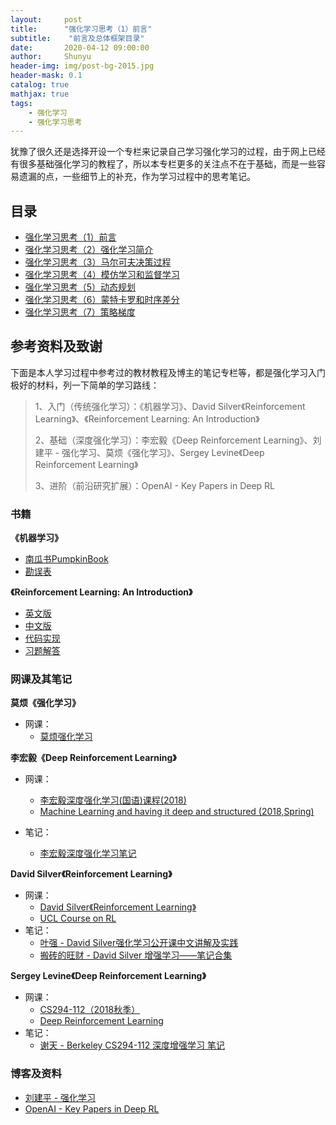 ```yaml
---
layout:     post
title:      "强化学习思考（1）前言"
subtitle:    "前言及总体框架目录"
date:       2020-04-12 09:00:00
author:     Shunyu
header-img: img/post-bg-2015.jpg
header-mask: 0.1
catalog: true
mathjax: true
tags:
    - 强化学习
    - 强化学习思考
---
```




犹豫了很久还是选择开设一个专栏来记录自己学习强化学习的过程，由于网上已经有很多基础强化学习的教程了，所以本专栏更多的关注点不在于基础，而是一些容易遗漏的点，一些细节上的补充，作为学习过程中的思考笔记。



## 目录

- [强化学习思考（1）前言](https://liushunyu.github.io/2020/04/12/%E5%BC%BA%E5%8C%96%E5%AD%A6%E4%B9%A0%E6%80%9D%E8%80%83-1-%E5%89%8D%E8%A8%80/)
- [强化学习思考（2）强化学习简介](https://liushunyu.github.io/2020/04/12/%E5%BC%BA%E5%8C%96%E5%AD%A6%E4%B9%A0%E6%80%9D%E8%80%83-2-%E5%BC%BA%E5%8C%96%E5%AD%A6%E4%B9%A0%E7%AE%80%E4%BB%8B/)
- [强化学习思考（3）马尔可夫决策过程](https://liushunyu.github.io/2020/04/12/%E5%BC%BA%E5%8C%96%E5%AD%A6%E4%B9%A0%E6%80%9D%E8%80%83-3-%E9%A9%AC%E5%B0%94%E5%8F%AF%E5%A4%AB%E5%86%B3%E7%AD%96%E8%BF%87%E7%A8%8B/)
- [强化学习思考（4）模仿学习和监督学习](https://liushunyu.github.io/2020/04/13/%E5%BC%BA%E5%8C%96%E5%AD%A6%E4%B9%A0%E6%80%9D%E8%80%83-4-%E6%A8%A1%E4%BB%BF%E5%AD%A6%E4%B9%A0%E5%92%8C%E7%9B%91%E7%9D%A3%E5%AD%A6%E4%B9%A0/)
- [强化学习思考（5）动态规划](https://liushunyu.github.io/2020/04/15/%E5%BC%BA%E5%8C%96%E5%AD%A6%E4%B9%A0%E6%80%9D%E8%80%83-5-%E5%8A%A8%E6%80%81%E8%A7%84%E5%88%92/)
- [强化学习思考（6）蒙特卡罗和时序差分](https://liushunyu.github.io/2020/04/15/%E5%BC%BA%E5%8C%96%E5%AD%A6%E4%B9%A0%E6%80%9D%E8%80%83-6-%E8%92%99%E7%89%B9%E5%8D%A1%E7%BD%97%E5%92%8C%E6%97%B6%E5%BA%8F%E5%B7%AE%E5%88%86/)
- [强化学习思考（7）策略梯度](https://liushunyu.github.io/2020/04/18/%E5%BC%BA%E5%8C%96%E5%AD%A6%E4%B9%A0%E6%80%9D%E8%80%83-7-%E7%AD%96%E7%95%A5%E6%A2%AF%E5%BA%A6/)



## 参考资料及致谢

下面是本人学习过程中参考过的教材教程及博主的笔记专栏等，都是强化学习入门极好的材料，列一下简单的学习路线：

> 1、入门（传统强化学习）：《机器学习》、David Silver《Reinforcement Learning》、《Reinforcement Learning: An Introduction》
>
> 
>
> 2、基础（深度强化学习）：李宏毅《Deep Reinforcement Learning》、刘建平 - 强化学习、莫烦《强化学习》、Sergey Levine《Deep Reinforcement Learning》
>
> 
>
> 3、进阶（前沿研究扩展）：OpenAI - Key Papers in Deep RL



### 书籍

**《机器学习》**

- [南瓜书PumpkinBook](https://datawhalechina.github.io/pumpkin-book/#/?id=%e5%8d%97%e7%93%9c%e4%b9%a6pumpkinbook)
- [勘误表](https://cs.nju.edu.cn/zhouzh/zhouzh.files/publication/MLbook2016.htm)



**《Reinforcement Learning: An Introduction》**

- [英文版](http://incompleteideas.net/book/the-book-2nd.html)
- [中文版](https://rl.qiwihui.com/zh_CN/latest/chapter1/introduction.html)
- [代码实现](https://github.com/ShangtongZhang/reinforcement-learning-an-introduction)
- [习题解答](https://github.com/LyWangPX/Reinforcement-Learning-2nd-Edition-by-Sutton-Exercise-Solutions)



### 网课及其笔记

**莫烦《强化学习》**

- 网课：
  - [莫烦强化学习](https://morvanzhou.github.io/tutorials/machine-learning/reinforcement-learning/)



**李宏毅《Deep Reinforcement Learning》**

- 网课：
  - [李宏毅深度强化学习(国语)课程(2018)](https://www.bilibili.com/video/av24724071)
  - [Machine Learning and having it deep and structured (2018,Spring)](http://speech.ee.ntu.edu.tw/~tlkagk/courses_MLDS18.html)

- 笔记：

  - [李宏毅深度强化学习笔记](https://blog.csdn.net/cindy_1102/article/category/8771061)



**David Silver《Reinforcement Learning》**

- 网课：
  - [David Silver《Reinforcement Learning》](https://www.bilibili.com/video/av45357759?from=search&seid=1640804946649840154)
  - [UCL Course on RL](https://www.davidsilver.uk/teaching/)
- 笔记：
  - [叶强 - David Silver强化学习公开课中文讲解及实践](https://zhuanlan.zhihu.com/reinforce)
  - [搬砖的旺财 - David Silver 增强学习——笔记合集](https://zhuanlan.zhihu.com/p/50478310)



**Sergey Levine《Deep Reinforcement Learning》**

- 网课：
  - [CS294-112（2018秋季）](https://www.bilibili.com/video/av45975902?from=search&seid=1854745179172802758)
  - [Deep Reinforcement Learning](http://rail.eecs.berkeley.edu/deeprlcourse/)
- 笔记：
  - [谢天 - Berkeley CS294-112 深度增强学习 笔记](https://zhuanlan.zhihu.com/p/32575824)



### 博客及资料

- [刘建平 - 强化学习](https://www.cnblogs.com/pinard/category/1254674.html)
- [OpenAI - Key Papers in Deep RL](https://spinningup.openai.com/en/latest/spinningup/keypapers.html#id106)

